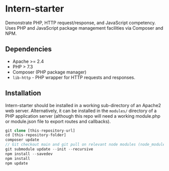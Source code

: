 # Intern-starter
Demonstrate PHP, HTTP request/response, and JavaScript competency.  Uses PHP and JavaScript package management facilities via Composer and NPM.

## Dependencies
* Apache >= 2.4
* PHP > 7.3
* Composer (PHP package manager)
* <code>lib-http</code> - PHP wrapper for HTTP requests and responses.

## Installation
Intern-starter should be installed in a working sub-directory of an Apache2 web server.  Alternatively, it can be installed in the <code>modules/</code> directory of a PHP application server (although this repo will need a working module.php or module.json file to export routes and callbacks).

```php
git clone [this-repository-url]
cd [this-repository-folder]
composer update
// Git checkout main and git pull on relevant node modules (node_modules/@ocdladefense/)
git submodule update --init --recursive
npm install --savedev
npm install
npm update
```
